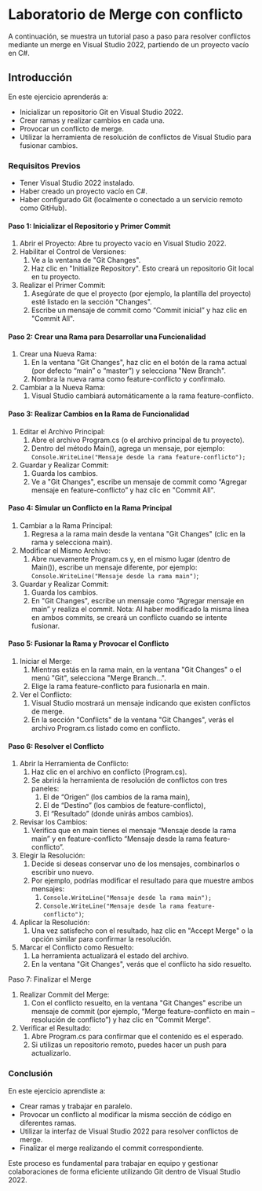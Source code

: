 # Laboratorio de Merge con conflicto

A continuación, se muestra un tutorial paso a paso para resolver conflictos mediante un merge en Visual Studio 2022, partiendo de un proyecto vacío en C#.

## Introducción

En este ejercicio aprenderás a:

* Inicializar un repositorio Git en Visual Studio 2022.
* Crear ramas y realizar cambios en cada una.
* Provocar un conflicto de merge.
* Utilizar la herramienta de resolución de conflictos de Visual Studio para fusionar cambios.

### Requisitos Previos

* Tener Visual Studio 2022 instalado.
* Haber creado un proyecto vacío en C#.
* Haber configurado Git (localmente o conectado a un servicio remoto como GitHub).

#### Paso 1: Inicializar el Repositorio y Primer Commit

1. Abrir el Proyecto: Abre tu proyecto vacío en Visual Studio 2022.
2. Habilitar el Control de Versiones:
    1. Ve a la ventana de "Git Changes".
    2. Haz clic en "Initialize Repository". Esto creará un repositorio Git local en tu proyecto.
3. Realizar el Primer Commit:
    1. Asegúrate de que el proyecto (por ejemplo, la plantilla del proyecto) esté listado en la sección "Changes".
    2. Escribe un mensaje de commit como “Commit inicial” y haz clic en "Commit All".

#### Paso 2: Crear una Rama para Desarrollar una Funcionalidad

1. Crear una Nueva Rama:
    1. En la ventana "Git Changes", haz clic en el botón de la rama actual (por defecto “main” o “master”) y selecciona "New Branch".
    1. Nombra la nueva rama como feature-conflicto y confírmalo.
2. Cambiar a la Nueva Rama:
    1. Visual Studio cambiará automáticamente a la rama feature-conflicto.

#### Paso 3: Realizar Cambios en la Rama de Funcionalidad

1. Editar el Archivo Principal:
    1. Abre el archivo Program.cs (o el archivo principal de tu proyecto).
    1. Dentro del método Main(), agrega un mensaje, por ejemplo: `Console.WriteLine("Mensaje desde la rama feature-conflicto");`
2. Guardar y Realizar Commit:
    1. Guarda los cambios.
    1. Ve a "Git Changes", escribe un mensaje de commit como “Agregar mensaje en feature-conflicto” y haz clic en "Commit All".

#### Paso 4: Simular un Conflicto en la Rama Principal

1. Cambiar a la Rama Principal:
    1. Regresa a la rama main desde la ventana "Git Changes" (clic en la rama y selecciona main).
2. Modificar el Mismo Archivo:
    1. Abre nuevamente Program.cs y, en el mismo lugar (dentro de Main()), escribe un mensaje diferente, por ejemplo: `Console.WriteLine("Mensaje desde la rama main")`;
3. Guardar y Realizar Commit:
    1. Guarda los cambios.
    1. En "Git Changes", escribe un mensaje como “Agregar mensaje en main” y realiza el commit.
Nota: Al haber modificado la misma línea en ambos commits, se creará un conflicto cuando se intente fusionar.

#### Paso 5: Fusionar la Rama y Provocar el Conflicto

1. Iniciar el Merge:
    1. Mientras estás en la rama main, en la ventana "Git Changes" o el menú "Git", selecciona "Merge Branch...".
    1. Elige la rama feature-conflicto para fusionarla en main.
2. Ver el Conflicto:
    1. Visual Studio mostrará un mensaje indicando que existen conflictos de merge.
    1. En la sección "Conflicts" de la ventana "Git Changes", verás el archivo Program.cs listado como en conflicto.

#### Paso 6: Resolver el Conflicto

1. Abrir la Herramienta de Conflicto:
    1. Haz clic en el archivo en conflicto (Program.cs).
    1. Se abrirá la herramienta de resolución de conflictos con tres paneles:
        1. El de “Origen” (los cambios de la rama main),
        1. El de “Destino” (los cambios de feature-conflicto),
        1. El “Resultado” (donde unirás ambos cambios).
2. Revisar los Cambios:
    1. Verifica que en main tienes el mensaje “Mensaje desde la rama main” y en feature-conflicto “Mensaje desde la rama feature-conflicto”.
3. Elegir la Resolución:
    1. Decide si deseas conservar uno de los mensajes, combinarlos o escribir uno nuevo.
    1. Por ejemplo, podrías modificar el resultado para que muestre ambos mensajes: 
        1. `Console.WriteLine("Mensaje desde la rama main");`
        1. `Console.WriteLine("Mensaje desde la rama feature-conflicto")`;
4. Aplicar la Resolución:
    1. Una vez satisfecho con el resultado, haz clic en "Accept Merge" o la opción similar para confirmar la resolución.
5. Marcar el Conflicto como Resuelto:
    1. La herramienta actualizará el estado del archivo.
    1. En la ventana "Git Changes", verás que el conflicto ha sido resuelto.

Paso 7: Finalizar el Merge

1. Realizar Commit del Merge:
    1. Con el conflicto resuelto, en la ventana "Git Changes" escribe un mensaje de commit (por ejemplo, “Merge feature-conflicto en main – resolución de conflicto”) y haz clic en "Commit Merge".
2. Verificar el Resultado:
    1. Abre Program.cs para confirmar que el contenido es el esperado.
    1. Si utilizas un repositorio remoto, puedes hacer un push para actualizarlo.

### Conclusión

En este ejercicio aprendiste a:

* Crear ramas y trabajar en paralelo.
* Provocar un conflicto al modificar la misma sección de código en diferentes ramas.
* Utilizar la interfaz de Visual Studio 2022 para resolver conflictos de merge.
* Finalizar el merge realizando el commit correspondiente.

Este proceso es fundamental para trabajar en equipo y gestionar colaboraciones de forma eficiente utilizando Git dentro de Visual Studio 2022.
